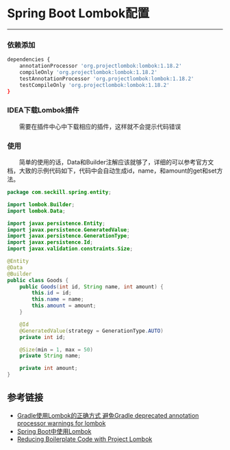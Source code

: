 # Spring Boot Lombok配置
***
### 依赖添加
```bash
dependencies {
    annotationProcessor 'org.projectlombok:lombok:1.18.2'
    compileOnly 'org.projectlombok:lombok:1.18.2'
    testAnnotationProcessor 'org.projectlombok:lombok:1.18.2'
    testCompileOnly 'org.projectlombok:lombok:1.18.2'
}
```

### IDEA下载Lombok插件
&ensp;&ensp;&ensp;&ensp;需要在插件中心中下载相应的插件，这样就不会提示代码错误

### 使用
&ensp;&ensp;&ensp;&ensp;简单的使用的话，Data和Builder注解应该就够了，详细的可以参考官方文档，大致的示例代码如下，代码中会自动生成id，name，和amount的get和set方法。

```java
package com.seckill.spring.entity;

import lombok.Builder;
import lombok.Data;

import javax.persistence.Entity;
import javax.persistence.GeneratedValue;
import javax.persistence.GenerationType;
import javax.persistence.Id;
import javax.validation.constraints.Size;

@Entity
@Data
@Builder
public class Goods {
    public Goods(int id, String name, int amount) {
        this.id = id;
        this.name = name;
        this.amount = amount;
    }

    @Id
    @GeneratedValue(strategy = GenerationType.AUTO)
    private int id;

    @Size(min = 1, max = 50)
    private String name;

    private int amount;
}
```

## 参考链接
- [Gradle使用Lombok的正确方式 避免Gradle deprecated annotation processor warnings for lombok](https://blog.csdn.net/kcp606/article/details/81269184)
- [Spring Boot中使用Lombok](https://blog.frognew.com/2019/02/spring-boot-guides-lombok.html)
- [Reducing Boilerplate Code with Project Lombok](http://jnb.ociweb.com/jnb/jnbJan2010.html)
